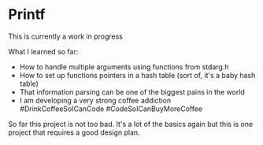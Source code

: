 # Printf

This is currently a work in progress

What I learned so far:
- How to handle multiple arguments using functions from stdarg.h
- How to set up functions pointers in a hash table (sort of, it's a baby hash table)
- That information parsing can be one of the biggest pains in the world
- I am developing a very strong coffee addiction #DrinkCoffeeSoICanCode #CodeSoICanBuyMoreCoffee

So far this project is not too bad. It's a lot of the basics again but this is one project that requires a good design plan.
